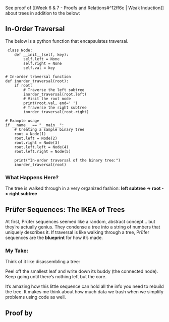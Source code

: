 See proof of [[Week 6 & 7 - Proofs and Relations#^12ff6c | Weak Induction]] about trees in addition to the below:

## In-Order Traversal 

The below is a python function that encapsulates traversal.
```
 class Node:
    def __init__(self, key):
        self.left = None
        self.right = None
        self.val = key

# In-order traversal function
def inorder_traversal(root):
    if root:
        # Traverse the left subtree
        inorder_traversal(root.left)
        # Visit the root node
        print(root.val, end=' ')
        # Traverse the right subtree
        inorder_traversal(root.right)

# Example usage
if __name__ == "__main__":
    # Creating a sample binary tree
    root = Node(1)
    root.left = Node(2)
    root.right = Node(3)
    root.left.left = Node(4)
    root.left.right = Node(5)

    print("In-order traversal of the binary tree:")
    inorder_traversal(root)

```
### What Happens Here?

The tree is walked through in a very organized fashion: **left subtree -> root -> right subtree**

## Prüfer Sequences: The IKEA of Trees

At first, Prüfer sequences seemed like a random, abstract concept... but they’re actually genius. They condense a tree into a string of numbers that uniquely describes it. If traversal is like walking through a tree, Prüfer sequences are the **blueprint** for how it’s made.

### My Take:

Think of it like disassembling a tree:

Peel off the smallest leaf and write down its buddy (the connected node).
Keep going until there’s nothing left but the core.

It’s amazing how this little sequence can hold all the info you need to rebuild the tree. It makes me think about how much data we trash when we simplify problems using code as well.


## Proof by 